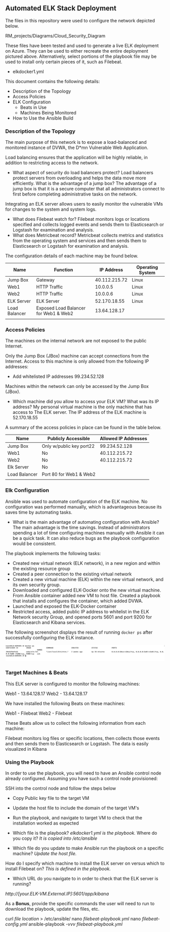 ## Automated ELK Stack Deployment

The files in this repository were used to configure the network depicted below.

RM_projects/Diagrams/Cloud_Security_Diagram

These files have been tested and used to generate a live ELK deployment on Azure. They can be used to either recreate the entire deployment pictured above. Alternatively, select portions of the playbook file may be used to install only certain pieces of it, such as Filebeat.

  - elkdocker1.yml

This document contains the following details:
- Description of the Topology
- Access Policies
- ELK Configuration
  - Beats in Use
  - Machines Being Monitored
- How to Use the Ansible Build


### Description of the Topology

The main purpose of this network is to expose a load-balanced and monitored instance of DVWA, the D*mn Vulnerable Web Application.

Load balancing ensures that the application will be highly reliable, in addition to restricting access to the network.
- What aspect of security do load balancers protect? Load balancers protect servers from overloading and helps the data move more efficiently.  What is the advantage of a jump box? The advantage of a jump box is that it is a secure computer that all administrators connect to first before completing administrative tasks on the network.   

Integrating an ELK server allows users to easily monitor the vulnerable VMs for changes to the system and system logs.
- What does Filebeat watch for? Filebeat monitors logs or locations specified and collects logged events and sends them to Elasticsearch or Logstash for examination and analysis.   
- What does Metricbeat record? Metricbeat collects metrics and statistics from the operating system and services and then sends them to Elasticsearch or Logstash for examination and analysis. 

The configuration details of each machine may be found below.

| Name         | Function                                | IP Address    | Operating System |
|--------------|-----------------------------------------|---------------|------------------|
| Jump Box     | Gateway                                 | 40.112.215.72 | Linux            |
| Web1         | HTTP Traffic                            | 10.0.0.5      | Linux            |
| Web2         | HTTP Traffic                            | 10.0.0.6      | Linux            |
| ELK Server   | ELK Server                              | 52.170.18.55  | Linux            |
| Load Balancer| Exposed Load Balancer for Web1 & Web2   | 13.64.128.17  |                  | 
|              |                                         |               |                  |
### Access Policies

The machines on the internal network are not exposed to the public Internet. 

Only the Jump Box (JBox) machine can accept connections from the Internet. Access to this machine is only allowed from the following IP addresses:
- Add whitelisted IP addresses  99.234.52.128

Machines within the network can only be accessed by the Jump Box (JBox).
- Which machine did you allow to access your ELK VM? What was its IP address? My personal virtual machine is the only machine that has access to The ELK server.  The IP address of the ELK machine is 52.170.18.55 

A summary of the access policies in place can be found in the table below.

| Name          | Publicly Accessible     | Allowed IP Addresses |
|---------------|-------------------------|----------------------|
| Jump Box      | Only w/public key port22| 99.234.52.128        |
| Web1          | No                      | 40.112.215.72        |
| Web2          | No                      | 40.112.215.72        |
| Elk Server    | No                      |                      |
| Load Balancer | Port 80 for Web1 & Web2 |                      | 
|               |    |                    |
### Elk Configuration

Ansible was used to automate configuration of the ELK machine. No configuration was performed manually, which is advantageous because its saves time by automating tasks.

- What is the main advantage of automating configuration with Ansible? The main advantage is the time savings.  Instead of administrators spending a lot of time configuring machines manually with Ansible it can be a quick task.  It can also reduce bugs as the playbook configuration would be consistent.   

The playbook implements the following tasks:

- Created new virtual network (ELK network), in a new region and within the existing resource group
- Created a peer connection to the existing virtual network 
- Created a new virtual machine (ELK) within the new virtual network, and its own security group.
- Downloaded and configured ELK-Docker onto the new virtual machine.  From Ansible container added new VM to host file.  Created a playbook that installs and configures the container, which added DVWA.
- Launched and exposed the ELK-Docker container
- Restricted access, added public IP address to whitelist in the ELK Network security Group, and opened ports 5601 and port 9200 for Elasticsearch and Kibana services. 
 

The following screenshot displays the result of running `docker ps` after successfully configuring the ELK instance.

![screenshot](https://github.com/richmartin1/RM_projects/blob/main/Image%202020-12-29%20at%202.55%20PM.jpeg)

### Target Machines & Beats
This ELK server is configured to monitor the following machines:

Web1 - 13.64.128.17
Web2 - 13.64.128.17

We have installed the following Beats on these machines:

Web1 - Filebeat
Web2 - Filebeat

These Beats allow us to collect the following information from each machine:

Filebeat monitors log files or specific locations, then collects those events and then sends them to Elasticsearch or Logstash.  The data is easily visualized in Kibana 

### Using the Playbook
In order to use the playbook, you will need to have an Ansible control node already configured. Assuming you have such a control node provisioned: 

SSH into the control node and follow the steps below
- Copy Public key file to the target VM
- Update the host file to include the domain of the target VM's
- Run the playbook, and navigate to target VM to check that the installation worked as expected


- Which file is the playbook? *elkdocker1.yml is the playbook.* Where do you copy it? *It is copied into /etc/ansible*
- Which file do you update to make Ansible run the playbook on a specific machine? *Update the host file.*

How do I specify which machine to install the ELK server on versus which to install Filebeat on? *This is defined in the playbook.*
- Which URL do you navigate to in order to check that the ELK server is running? 

*http://[your.ELK-VM.External.IP]:5601/app/kibana*

As a **Bonus**, provide the specific commands the user will need to run to download the playbook, update the files, etc.

curl *file location* > /etc/ansible/
nano *filebeat-playbook.yml*
nano *filebeat-config.yml*
ansible-playbook *-vvv filebeat-playbook.yml*
